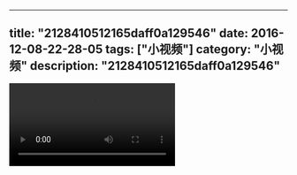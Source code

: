 
---
title: "2128410512165daff0a129546"
date: 2016-12-08-22-28-05
tags: ["小视频"]
category: "小视频"
description: "2128410512165daff0a129546"
---
<video src="http://ohtsqip0g.bkt.clouddn.com/2128410512165daff0a129546.mp4" controls="controls"></video>

